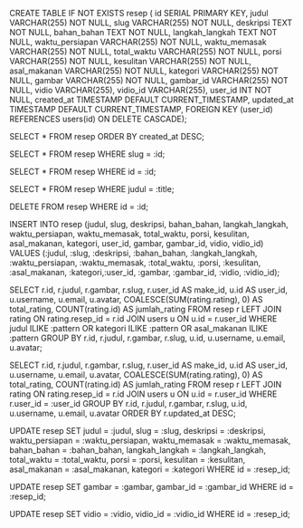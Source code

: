 <!-- CREATE table resep -->
CREATE TABLE IF NOT EXISTS  resep (
    id SERIAL PRIMARY KEY,
    judul VARCHAR(255) NOT NULL,
    slug VARCHAR(255) NOT NULL,
    deskripsi TEXT NOT NULL,
    bahan_bahan TEXT NOT NULL,
    langkah_langkah TEXT NOT NULL,
    waktu_persiapan VARCHAR(255) NOT NULL,
    waktu_memasak VARCHAR(255) NOT NULL,
    total_waktu VARCHAR(255) NOT NULL,
    porsi VARCHAR(255) NOT NULL,
    kesulitan VARCHAR(255) NOT NULL,
    asal_makanan VARCHAR(255) NOT NULL,
    kategori VARCHAR(255) NOT NULL,
    gambar VARCHAR(255) NOT NULL,
    gambar_id VARCHAR(255) NOT NULL,
    vidio VARCHAR(255),
    vidio_id VARCHAR(255),
    user_id INT NOT NULL,
    created_at TIMESTAMP DEFAULT CURRENT_TIMESTAMP,
    updated_at TIMESTAMP DEFAULT CURRENT_TIMESTAMP,
    FOREIGN KEY (user_id) REFERENCES users(id) ON DELETE CASCADE);

<!-- GET resep dan urutkan berdasarkan created_at -->
SELECT * FROM resep ORDER BY created_at DESC;

<!-- GET resep by slug -->
SELECT * FROM resep WHERE slug = :id;

<!-- GET resep by id -->
SELECT * FROM resep WHERE id = :id;

<!-- GET resep by judul -->
SELECT * FROM resep WHERE judul = :title;

<!-- DELETE resep -->
DELETE FROM resep WHERE id = :id;

<!-- UPLOAD resep -->
INSERT INTO resep 
    (judul, slug, deskripsi, bahan_bahan, langkah_langkah, waktu_persiapan, waktu_memasak, total_waktu, porsi, kesulitan, asal_makanan, kategori, user_id, gambar, gambar_id, vidio, vidio_id)
    VALUES 
    (:judul, :slug, :deskripsi, :bahan_bahan, :langkah_langkah, :waktu_persiapan, :waktu_memasak, :total_waktu, :porsi, :kesulitan, :asal_makanan, :kategori,:user_id, :gambar, :gambar_id, :vidio, :vidio_id);

<!-- SEARCH resep by judul, kategori, asal_makanan -->
SELECT 
    r.id, 
    r.judul, 
    r.gambar, 
    r.slug, 
    r.user_id AS make_id,
    u.id AS user_id, 
    u.username, 
    u.email, 
    u.avatar,
    COALESCE(SUM(rating.rating), 0) AS total_rating,
    COUNT(rating.id) AS jumlah_rating
    FROM resep r
    LEFT JOIN rating ON rating.resep_id = r.id
    JOIN users u ON u.id = r.user_id
    WHERE judul ILIKE :pattern OR kategori ILIKE :pattern OR asal_makanan ILIKE :pattern
    GROUP BY r.id, r.judul, r.gambar, r.slug, u.id, u.username, u.email, u.avatar;

<!-- GET resep by user_id -->
SELECT 
    r.id, 
    r.judul, 
    r.gambar, 
    r.slug, 
    r.user_id AS make_id,
    u.id AS user_id, 
    u.username, 
    u.email, 
    u.avatar,
    COALESCE(SUM(rating.rating), 0) AS total_rating,
    COUNT(rating.id) AS jumlah_rating
    FROM resep r
    LEFT JOIN rating ON rating.resep_id = r.id
    JOIN users u ON u.id = r.user_id
    WHERE r.user_id = :user_id
    GROUP BY r.id, r.judul, r.gambar, r.slug, u.id, u.username, u.email, u.avatar
    ORDER BY r.updated_at DESC;

<!-- UPDATE resep -->
UPDATE resep SET
    judul = :judul,
    slug = :slug,
    deskripsi = :deskripsi,
    waktu_persiapan = :waktu_persiapan,
    waktu_memasak = :waktu_memasak,
    bahan_bahan = :bahan_bahan, 
    langkah_langkah = :langkah_langkah,
    total_waktu = :total_waktu,
    porsi = :porsi,
    kesulitan = :kesulitan,
    asal_makanan = :asal_makanan,
    kategori = :kategori
    WHERE id = :resep_id;

<!-- UPDATE data gambar resep -->
UPDATE resep SET gambar = :gambar, gambar_id = :gambar_id WHERE id = :resep_id;

<!-- UPDATE data vidio resep -->
UPDATE resep SET vidio = :vidio, vidio_id = :vidio_id WHERE id = :resep_id;